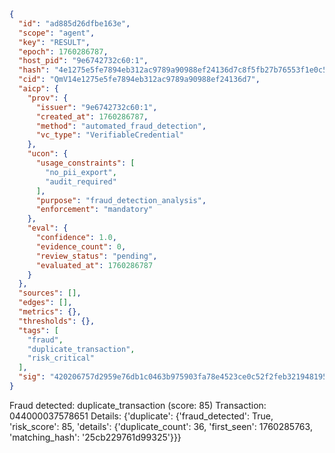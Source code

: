 ```json
{
  "id": "ad885d26dfbe163e",
  "scope": "agent",
  "key": "RESULT",
  "epoch": 1760286787,
  "host_pid": "9e6742732c60:1",
  "hash": "4e1275e5fe7894eb312ac9789a90988ef24136d7c8f5fb27b76553f1e0c5c981",
  "cid": "QmV14e1275e5fe7894eb312ac9789a90988ef24136d7",
  "aicp": {
    "prov": {
      "issuer": "9e6742732c60:1",
      "created_at": 1760286787,
      "method": "automated_fraud_detection",
      "vc_type": "VerifiableCredential"
    },
    "ucon": {
      "usage_constraints": [
        "no_pii_export",
        "audit_required"
      ],
      "purpose": "fraud_detection_analysis",
      "enforcement": "mandatory"
    },
    "eval": {
      "confidence": 1.0,
      "evidence_count": 0,
      "review_status": "pending",
      "evaluated_at": 1760286787
    }
  },
  "sources": [],
  "edges": [],
  "metrics": {},
  "thresholds": {},
  "tags": [
    "fraud",
    "duplicate_transaction",
    "risk_critical"
  ],
  "sig": "420206757d2959e76db1c0463b975903fa78e4523ce0c52f2feb32194819571b"
}
```

Fraud detected: duplicate_transaction (score: 85)
Transaction: 044000037578651
Details: {'duplicate': {'fraud_detected': True, 'risk_score': 85, 'details': {'duplicate_count': 36, 'first_seen': 1760285763, 'matching_hash': '25cb229761d99325'}}}